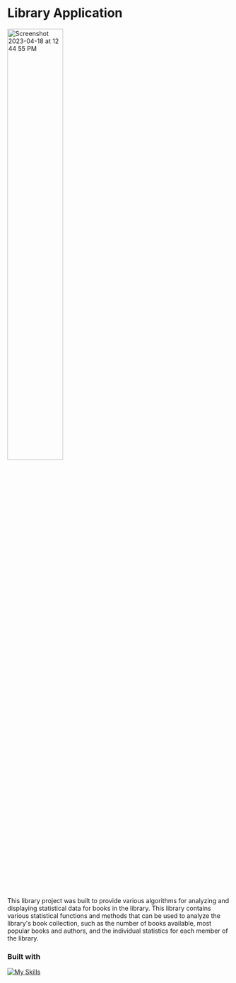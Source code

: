 # Library Application
<img width="1697" alt="Screenshot 2023-04-18 at 12 44 55 PM" style="width: 50%" src="https://user-images.githubusercontent.com/112902224/232863246-c8968fd4-ea92-42df-b0d2-a46ea8f7b2d0.png">​

This library project was built to provide various algorithms for analyzing and displaying statistical data for books in the library. This library contains various statistical functions and methods that can be used to analyze the library's book collection, such as the number of books available, most popular books and authors, and the individual statistics for each member of the library.

### Built with

[![My Skills](https://skillicons.dev/icons?i=js,html,css)](https://skillicons.dev)
